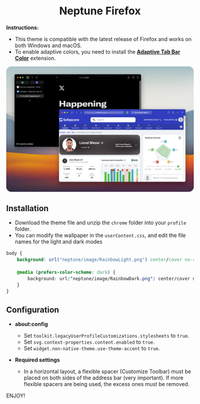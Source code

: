 <h1 align="center"><strong>Neptune Firefox</strong></h1>

**Instructions:** 
- This theme is compatible with the latest release of Firefox and works on both Windows and macOS.
- To enable adaptive colors, you need to install the **[Adaptive Tab Bar Color](https://addons.mozilla.org/firefox/addon/adaptive-tab-bar-colour)** extension. 

<img src="info/preview.png" alt="Preview Image" width="800px">

## Installation

- Download the theme file and unzip the `chrome` folder into your `profile` folder.
- You can modify the wallpaper in the `userContent.css`, and edit the file names for the light and dark modes

```css
body {
	background: url("neptune/image/RainbowLight.png") center/cover no-repeat fixed;

	@media (prefers-color-scheme: dark) {
		background: url("neptune/image/RainbowDark.png") center/cover no-repeat fixed;
	}
}
```

## Configuration

- **about:config**
    - Set `toolkit.legacyUserProfileCustomizations.stylesheets` to `true`.
    - Set `svg.context-properties.content.enabled` to `true`.
    - Set `widget.non-native-theme.use-theme-accent` to `true`.

- **Required settings**
    - In a horizontal layout, a flexible spacer (Customize Toolbar) must be placed on both sides of the address bar (very important). If more flexible spacers are being used, the excess ones must be removed.

ENJOY!